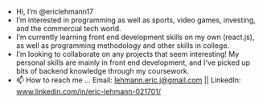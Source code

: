 - Hi, I’m @ericlehmann17
- I’m interested in programming as well as sports, video games, investing, and the commercial tech world. 
- I’m currently learning front end development skills on my own (react.js), as well as programming methodology and other skills in college.
- I’m looking to collaborate on any projects that seem interesting! My personal skills are mainly in front end development, and I've picked up bits of backend knowledge through my coursework. 
- 📫 How to reach me ... Email: lehmann.eric.j@gmail.com || LinkedIn: www.linkedin.com/in/eric-lehmann-021701/
